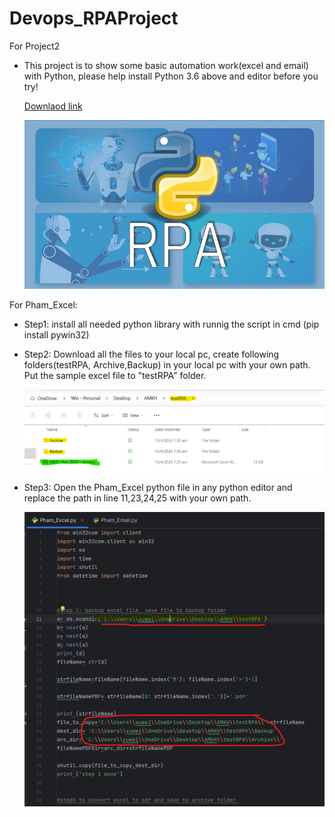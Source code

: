 # Devops_RPAProject
For Project2
* This project is to show some basic automation work(excel and email) with Python, please help install Python 3.6 above and editor before you try!

  [Downlaod link](https://www.python.org/downloads/)
  
  ![](img0.jpg)


For Pham_Excel:

* Step1: install all needed python library with runnig the script in cmd (pip install pywin32)

  
* Step2: Download all the files to your local pc, create following folders(testRPA, Archive,Backup) in your local pc with your own path. Put the sample excel file to "testRPA" folder.
  
  ![](img1.png)

* Step3: Open the Pham_Excel python file in any python editor and replace the path in line 11,23,24,25 with your own path. 
  
  ![](img2.png)
